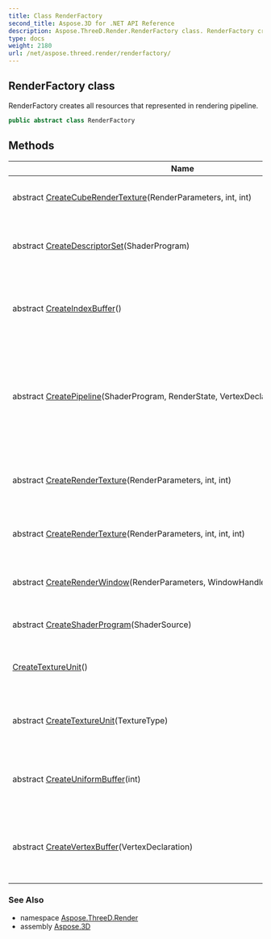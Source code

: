 ```yaml
---
title: Class RenderFactory
second_title: Aspose.3D for .NET API Reference
description: Aspose.ThreeD.Render.RenderFactory class. RenderFactory creates all resources that represented in rendering pipeline
type: docs
weight: 2180
url: /net/aspose.threed.render/renderfactory/
---
```

## RenderFactory class

RenderFactory creates all resources that represented in rendering pipeline.

```csharp
public abstract class RenderFactory
```

## Methods

| Name | Description |
| --- | --- |
| abstract [CreateCubeRenderTexture](../../aspose.threed.render/renderfactory/createcuberendertexture/)(RenderParameters, int, int) | Create a render target contains 1 cube texture |
| abstract [CreateDescriptorSet](../../aspose.threed.render/renderfactory/createdescriptorset/)(ShaderProgram) | Create the descriptor set for specified shader program. |
| abstract [CreateIndexBuffer](../../aspose.threed.render/renderfactory/createindexbuffer/)() | Create an [`IIndexBuffer`](../iindexbuffer/) instance to store polygon's face information. |
| abstract [CreatePipeline](../../aspose.threed.render/renderfactory/createpipeline/)(ShaderProgram, RenderState, VertexDeclaration, DrawOperation) | Create a preconfigured graphics pipeline with preconfigured shader/render state/vertex declaration and draw operations. |
| abstract [CreateRenderTexture](../../aspose.threed.render/renderfactory/createrendertexture/#createrendertexture)(RenderParameters, int, int) | Create a render target contains 1 targets that renders to the texture |
| abstract [CreateRenderTexture](../../aspose.threed.render/renderfactory/createrendertexture/#createrendertexture_1)(RenderParameters, int, int, int) | Create a render target that renders to the texture |
| abstract [CreateRenderWindow](../../aspose.threed.render/renderfactory/createrenderwindow/)(RenderParameters, WindowHandle) | Create a render target that renders to the native window. |
| abstract [CreateShaderProgram](../../aspose.threed.render/renderfactory/createshaderprogram/)(ShaderSource) | Create a [`ShaderProgram`](../shaderprogram/) object |
| [CreateTextureUnit](../../aspose.threed.render/renderfactory/createtextureunit/#createtextureunit)() | Create a 2D texture unit that can be accessed by shader. |
| abstract [CreateTextureUnit](../../aspose.threed.render/renderfactory/createtextureunit/#createtextureunit_1)(TextureType) | Create a texture unit that can be accessed by shader. |
| abstract [CreateUniformBuffer](../../aspose.threed.render/renderfactory/createuniformbuffer/)(int) | Create a new uniform buffer in GPU side with pre-allocated size. |
| abstract [CreateVertexBuffer](../../aspose.threed.render/renderfactory/createvertexbuffer/)(VertexDeclaration) | Create an [`IVertexBuffer`](../ivertexbuffer/) instance to store polygon's vertex information. |

### See Also

* namespace [Aspose.ThreeD.Render](../../aspose.threed.render/)
* assembly [Aspose.3D](../../)


